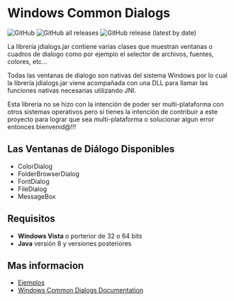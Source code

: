 # Windows Common Dialogs

![GitHub](https://img.shields.io/github/license/Zukaritasu/jdialogs) ![GitHub all releases](https://img.shields.io/github/downloads/Zukaritasu/jdialogs/total) ![GitHub release (latest by date)](https://img.shields.io/github/v/release/Zukaritasu/jdialogs)

La librería jdialogs.jar contiene varias clases que muestran ventanas o cuadros de dialogo como por ejemplo el selector de archivos,  fuentes, colores, etc...

Todas las ventanas de dialogo son nativas del sistema Windows por lo cual la librería jdialogs.jar viene acompañada con una DLL para llamar las funciones nativas necesarias utilizando JNI.

Esta librería no se hizo con la intención de poder ser multi-plataforma con otros sistemas operativos pero si tienes la intención de contribuir a este proyecto para lograr que sea multi-plataforma o solucionar algun error entonces bienvenid@!!!

## Las Ventanas de Diálogo Disponibles
* ColorDialog
* FolderBrowserDialog
* FontDialog
* FileDialog
* MessageBox

## Requisitos 

* **Windows Vista** o porterior de 32 o 64 bits
* **Java** versión 8 y versiones posteriores

## Mas informacion

* [Ejemplos](./examples)
* [Windows Common Dialogs Documentation](./doc/index.html)
